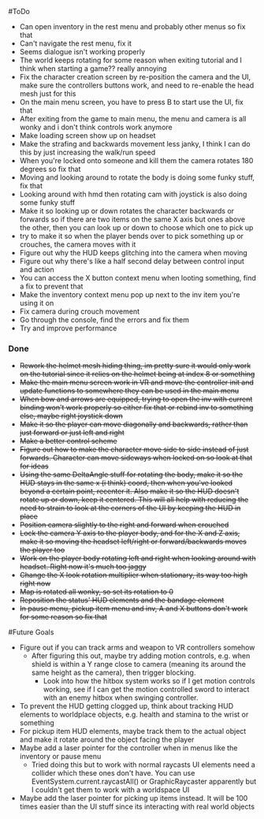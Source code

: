 #ToDo
- Can open inventory in the rest menu and probably other menus so fix that
- Can't navigate the rest menu, fix it
- Seems dialogue isn't working properly
- The world keeps rotating for some reason when exiting tutorial and I think when starting a game?? really annoying
- Fix the character creation screen by re-position the camera and the UI, make sure the controllers buttons work, and need  to re-enable the head mesh just for this
- On the main menu screen, you have to press B to start use the UI, fix that
- After exiting from the game to main menu, the menu and camera is all wonky and i don't think controls work anymore
- Make loading screen show up on headset
- Make the strafing and backwards movement less janky, I think I can do this by just increasing the walk/run speed
- When you're locked onto someone and kill them the camera rotates 180 degrees so fix that
- Moving and looking around to rotate the body is doing some funky stuff, fix that
- Looking around with hmd then rotating cam with joystick is also doing some funky stuff
- Make it so looking up or down rotates the character backwards or forwards so if there are two items on the same X axis but ones above the other, then you can look up or down to choose which one to pick up
- try to make it so when the player bends over to pick something up or crouches, the camera moves with it
- Figure out why the HUD keeps glitching into the camera when moving
- Figure out why there's like a half second delay between control input and action
- You can access the X button context menu when looting something, find a fix to prevent that
- Make the inventory context menu pop up next to the inv item you're using it on
- Fix camera during crouch movement
- Go through the console, find the errors and fix them
- Try and improve performance

### Done
- ~~Rework the helmet mesh hiding thing, im pretty sure it would only work on the tutorial since it relies on the helmet being at index 8 or something~~
- ~~Make the main menu screen work in VR and move the controller init and update functions to somewhere they can be used in the main menu~~
- ~~When bow and arrows are equipped, trying to open the inv with current binding won't work properly so either fix that or rebind inv to something else, maybe right joystick down~~
- ~~Make it so the player can move diagonally and backwards, rather than just forward or just left and right~~
- ~~Make a better control scheme~~
- ~~Figure out how to make the character move side to side instead of just forwards. Character can move sideways when locked on so look at that for ideas~~
- ~~Using the same DeltaAngle stuff for rotating the body, make it so the HUD stays in the same x (i think) coord, then when you've looked beyond a certain point, recenter it. Also make it so the HUD doesn't rotate up or down, keep it centered. This will all help with reducing the need to strain to look at the corners of the UI by keeping the HUD in place~~
- ~~Position camera slightly to the right and forward when crouched~~
- ~~Lock the camera Y axis to the player body, and for the X and Z axis, make it so moving the headset left/right or forward/backwards moves the player too~~
- ~~Work on the player body rotating left and right when looking around with headset. Right now it's much too jaggy~~
- ~~Change the X look rotation multiplier when stationary, its way too high right now~~
- ~~Map is rotated all wonky, so set its rotation to 0~~
- ~~Reposition the status' HUD elements and the bandage element~~
- ~~In pause menu, pickup item menu and inv, A and X buttons don't work for some reason so fix that~~

#Future Goals
- Figure out if you can track arms and weapon to VR controllers somehow
	- After figuring this out, maybe try adding motion controls, e.g. when shield is within a Y range close to camera (meaning its around the same height as the camera), then trigger blocking.
		- Look into how the hitbox system works so if I get motion controls working, see if I can get the motion controlled sword to interact with an enemy hitbox when swinging controller.
- To prevent the HUD getting clogged up, think about tracking HUD elements to worldplace objects, e.g. health and stamina to the wrist or something
- For pickup item HUD elements, maybe track them to the actual object and make it rotate around the object facing the player
- Maybe add a laser pointer for the controller when in menus like the inventory or pause menu
	- Tried doing this but to work with normal raycasts UI elements need a collider which these ones don't have. You can use EventSystem.current.raycastAll() or GraphicRaycaster apparently but I couldn't get them to work with a worldspace UI
- Maybe add the laser pointer for picking up items instead. It will be 100 times easier than the UI stuff since its interacting with real world objects